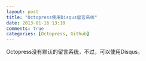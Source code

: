 ```yaml
---
layout: post
title: "Octopress使用Disqus留言系统"
date: 2013-01-16 13:10
comments: true
categories: [Octopress, Github]
---
```


Octopress没有默认的留言系统，不过，可以使用Disqus。

